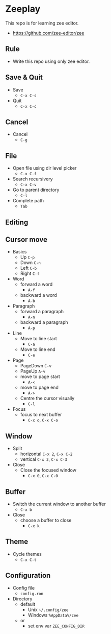 # Zeeplay
This repo is for learning zee editor.
- https://github.com/zee-editor/zee

## Rule
- Write this repo using only zee editor.

## Save & Quit
- Save
  - `C-x C-s`
- Quit
  - `C-x C-c`

## Cancel
- Cancel
  - `C-g`

## File
- Open file using dir level picker
  - `C-x C-f`
- Search recursivery
  - `C-x C-v`
- Go to parent directory
  - `C-l`
- Complete path
  - `Tab`

## Editing

## Cursor move
- Basics
  - Up `C-p`
  - Down `C-n`
  - Left `C-b`
  - Right `C-f`
- Word
  - forward a word
    - `A-f`
  - backward a word
    - `A-b`
- Paragraph
  - forward a paragraph
    - `A-n`
  - backward a paragraph
    - `A-p`
- Line
  - Move to line start
    - `C-a`
  - Move to line end
    - `C-e`
- Page
  - PageDown `C-v`
  - PageUp `A-v`
  - move to page start
    - `A-<`
  - move to page end
    - `A->`
  - Centre the cursor visually
    - `C-l`
- Focus
  - focus to next buffer
    - `C-x o`, `C-x C-o`

## Window
- Split
  - horizontal `C-x 2`, `C-x C-2`
  - vertical `C-x 3`, `C-x C-3`
- Close
  - Close the focused window
    - `C-x 0`, `C-x C-0`

## Buffer
- Switch the current window to another buffer
  - `C-x b`
- Close
  - choose a buffer to close
    - `C-x k`

## Theme
- Cycle themes
  - `C-x C-t`

## Configuration
- Config file
  - `config.ron`
- Directory
  - default
    - Unix `~/.config/zee`
    - Windows `%AppData%/zee`
  - or
    - set env var `ZEE_CONFIG_DIR`
